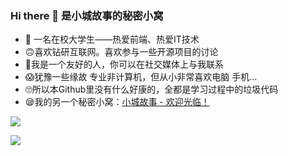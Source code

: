 ### Hi there 👋 是小城故事的秘密小窝

- 🤣 一名在校大学生——热爱前端、热爱IT技术
- 🙃喜欢钻研互联网。喜欢参与一些开源项目的讨论
- 🤪我是一个友好的人，你可以在社交媒体上与我联系
- 😱犹豫一些缘故 专业非计算机，但从小非常喜欢电脑 手机...
- 🙄所以本Github里没有什么好康的，全都是学习过程中的垃圾代码
- 😪我的另一个秘密小窝：[小城故事 - 欢迎光临！](https://www.xindong350.top)

![](https://github-readme-stats.vercel.app/api?username=web-xc&show_icons=true&theme=vue)

![](https://github-readme-stats.vercel.app/api/top-langs/?username=web-xc&theme=buefy)

<!--以下是一些帮助您入门的想法：

- 🔭 我目前正在做 ...
- 🌱 我现在正在学习...
- 👯 我希望在以下方面进行合作 ...
- 🤔 我正在寻求帮助 ...
- 📫 如何联系我: ...
-->
